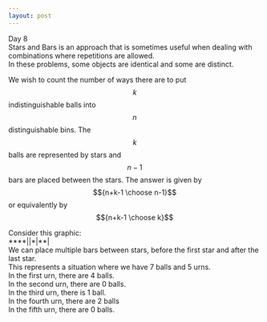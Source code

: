 ```yaml
---  
layout: post  
---  
```


Day 8   
Stars and Bars is an approach that is sometimes useful when dealing with combinations where repetitions are allowed.  
In these problems, some objects are identical and some are distinct.

We wish to count the number of ways there are to put $$k$$ indistinguishable balls into $$n$$ distinguishable bins. 
The $$k$$ balls are represented by stars and $$n-1$$ bars are placed between the stars.
The answer is given by $${n+k-1 \choose n-1}$$  or equivalently by $${n+k-1 \choose k}$$  

Consider this graphic:  
\*\*\*\*\|\|\*\|\*\*\|  
We can place multiple bars between stars, before the first star and after the last star.  
This represents a situation where we have 7 balls and 5 urns.  
In the first urn, there are 4 balls.   
In the second urn, there are 0 balls.    
In the third urn, there is 1 ball.    
In the fourth urn, there are 2 balls    
In the fifth urn, there are 0 balls.    
